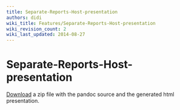 ```yaml
---
title: Separate-Reports-Host-presentation
authors: didi
wiki_title: Features/Separate-Reports-Host-presentation
wiki_revision_count: 2
wiki_last_updated: 2014-08-27
---
```


# Separate-Reports-Host-presentation

[Download](Engine-dwh-reports-on-separate-hosts-presentation.zip) a zip file with the pandoc source and the generated html presentation.
